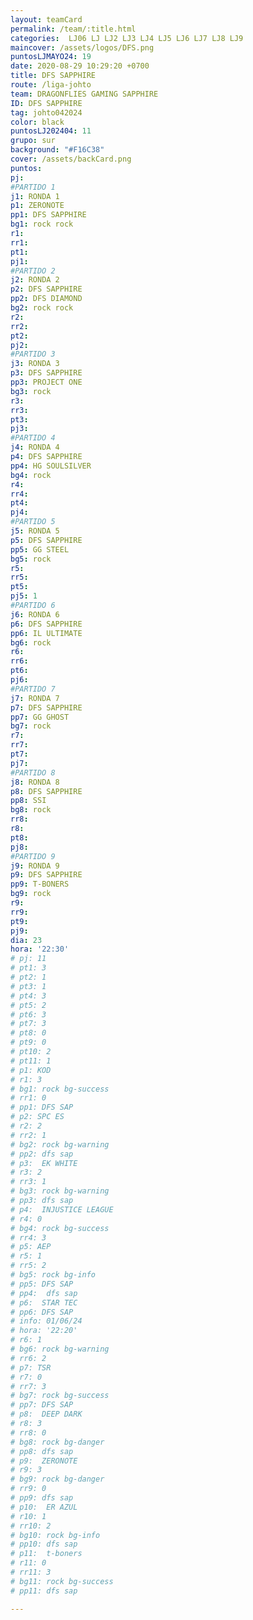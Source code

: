 ```yaml
---
layout: teamCard
permalink: /team/:title.html
categories:  LJ06 LJ LJ2 LJ3 LJ4 LJ5 LJ6 LJ7 LJ8 LJ9 
maincover: /assets/logos/DFS.png
puntosLJMAYO24: 19
date: 2020-08-29 10:29:20 +0700
title: DFS SAPPHIRE
route: /liga-johto
team: DRAGONFLIES GAMING SAPPHIRE
ID: DFS SAPPHIRE
tag: johto042024
color: black
puntosLJ202404: 11
grupo: sur
background: "#F16C38"
cover: /assets/backCard.png
puntos: 
pj: 
#PARTIDO 1
j1: RONDA 1
p1: ZERONOTE
pp1: DFS SAPPHIRE
bg1: rock rock
r1: 
rr1: 
pt1: 
pj1: 
#PARTIDO 2
j2: RONDA 2
p2: DFS SAPPHIRE
pp2: DFS DIAMOND
bg2: rock rock
r2: 
rr2: 
pt2: 
pj2: 
#PARTIDO 3
j3: RONDA 3
p3: DFS SAPPHIRE
pp3: PROJECT ONE
bg3: rock
r3: 
rr3: 
pt3: 
pj3: 
#PARTIDO 4
j4: RONDA 4
p4: DFS SAPPHIRE
pp4: HG SOULSILVER
bg4: rock 
r4: 
rr4: 
pt4: 
pj4: 
#PARTIDO 5
j5: RONDA 5
p5: DFS SAPPHIRE
pp5: GG STEEL
bg5: rock 
r5: 
rr5: 
pt5: 
pj5: 1
#PARTIDO 6
j6: RONDA 6
p6: DFS SAPPHIRE
pp6: IL ULTIMATE
bg6: rock 
r6: 
rr6: 
pt6: 
pj6: 
#PARTIDO 7
j7: RONDA 7
p7: DFS SAPPHIRE
pp7: GG GHOST
bg7: rock 
r7: 
rr7: 
pt7: 
pj7: 
#PARTIDO 8
j8: RONDA 8
p8: DFS SAPPHIRE
pp8: SSI
bg8: rock 
rr8: 
r8: 
pt8: 
pj8: 
#PARTIDO 9
j9: RONDA 9
p9: DFS SAPPHIRE
pp9: T-BONERS
bg9: rock
r9: 
rr9: 
pt9: 
pj9: 
dia: 23
hora: '22:30'
# pj: 11
# pt1: 3
# pt2: 1
# pt3: 1
# pt4: 3
# pt5: 2
# pt6: 3
# pt7: 3
# pt8: 0
# pt9: 0
# pt10: 2
# pt11: 1
# p1: KOD
# r1: 3
# bg1: rock bg-success
# rr1: 0
# pp1: DFS SAP
# p2: SPC ES
# r2: 2
# rr2: 1
# bg2: rock bg-warning
# pp2: dfs sap
# p3:  EK WHITE
# r3: 2
# rr3: 1
# bg3: rock bg-warning
# pp3: dfs sap
# p4:  INJUSTICE LEAGUE
# r4: 0
# bg4: rock bg-success
# rr4: 3
# p5: AEP
# r5: 1
# rr5: 2
# bg5: rock bg-info
# pp5: DFS SAP
# pp4:  dfs sap
# p6:  STAR TEC
# pp6: DFS SAP
# info: 01/06/24
# hora: '22:20'
# r6: 1
# bg6: rock bg-warning
# rr6: 2
# p7: TSR
# r7: 0
# rr7: 3
# bg7: rock bg-success
# pp7: DFS SAP
# p8:  DEEP DARK
# r8: 3
# rr8: 0
# bg8: rock bg-danger
# pp8: dfs sap
# p9:  ZERONOTE
# r9: 3
# bg9: rock bg-danger
# rr9: 0
# pp9: dfs sap
# p10:  ER AZUL
# r10: 1
# rr10: 2
# bg10: rock bg-info
# pp10: dfs sap
# p11:  t-boners
# r11: 0
# rr11: 3
# bg11: rock bg-success
# pp11: dfs sap

---
```

